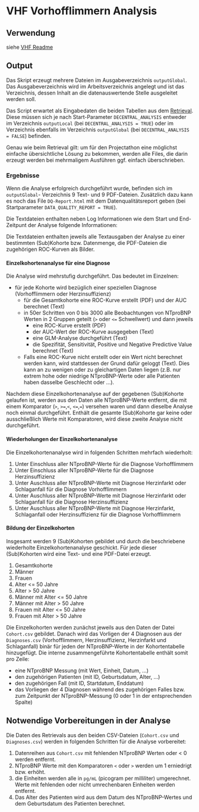 # VHF Vorhofflimmern Analysis

## Verwendung

siehe [VHF Readme](../README.md#Verwendung)

## Output

Das Skript erzeugt mehrere Dateien im Ausgabeverzeichnis `outputGlobal`. Das Ausgabeverzeichnis wird im 
Arbeitsverzeichnis angelegt und ist das Verzeichnis, dessen Inhalt an die datenauswertende Stelle ausgeleitet werden
soll. 

Das Script erwartet als Eingabedaten die beiden Tabellen aus dem [Retrieval](../retrieval/README.md). Diese
müssen sich je nach Start-Parameter `DECENTRAL_ANALYSIS` entweder im Verzeichnis `outputLocal` (bei
`DECENTRAL_ANALYSIS = TRUE`) oder im Verzeichnis ebenfalls im Verzeichnis `outputGlobal` (bei
`DECENTRAL_ANALYSIS = FALSE`) befinden.

Genau wie beim Retrieval gilt: um für den Projectathon eine möglichst einfache übersichtliche
Lösung zu bekommen, werden alle Files, die darin erzeugt werden bei mehrmaligem Ausführen ggf. einfach überschrieben.

### Ergebnisse

Wenn die Analyse erfolgreich durchgeführt wurde, befinden sich im `outputGlobal`- Verzeichnis 9 Text- und 9 PDF-Dateien.
Zusätzlich dazu kann es noch das File `DQ-Report.html` mit dem Datenqualitätsreport geben (bei Startparameter
`DATA_QUALITY_REPORT = TRUE`).

Die Textdateien enthalten neben Log Informationen wie dem Start und End-Zeitpunt der Analyse folgende Informationen:

Die Textdateien enthalten jeweils alle Textausgaben der Analyse zu einer bestimmten (Sub)Kohorte bzw. Datenmenge, die
PDF-Dateien die zugehörigen ROC-Kurven als Bilder.

#### Einzelkohortenanalyse für eine Diagnose
Die Analyse wird mehrstufig durchgeführt. Das bedeutet im Einzelnen:
* für jede Kohorte wird bezüglich einer speziellen Diagnose (Vorhofflimmern oder Herzinsuffizienz)
  * für die Gesamtkohorte eine ROC-Kurve erstellt (PDF) und der AUC berechnet (Text) 
  * in 50er Schritten von 0 bis 3000 alle Beobachtungen von NTproBNP Werten in 2 Gruppen geteilt (`>` oder `<=`
  Schwellwert) und dann jeweils
    * eine ROC-Kurve erstellt (PDF) 
    * der AUC-Wert der ROC-Kurve ausgegeben (Text) 
    * eine GLM-Analyse durchgeführt (Text)
    * die Spezifität, Sensitivität, Positive und Negative Predictive Value berechnet (Text)
  * Falls eine ROC-Kurve nicht erstellt oder ein Wert nicht berechnet werden kann, wird stattdessen der Grund dafür
  geloggt (Text). Dies kann an zu wenigen oder zu gleichartigen Daten liegen (z.B. nur extrem hohe oder niedrige
  NTproBNP-Werte oder alle Patienten haben dasselbe Geschlecht oder ...).

Nachdem diese Einzelkohortenanalyse auf der gegebenen (Sub)Kohorte gelaufen ist, werden aus den Daten alle
NTproBNP-Werte entfernt, die mit einem Komparator (`>`, `>=`,`<`, `<=`,`=`) versehen waren und dann dieselbe Analyse
noch einmal durchgeführt. Enthält die gesamte (Sub)Kohorte gar keine oder ausschließlich Werte mit Komparatoren, wird
diese zweite Analyse nicht durchgeführt.

#### Wiederholungen der Einzelkohortenanalyse
Die Einzelkohortenanalyse wird in folgenden Schritten mehrfach wiederholt:
1. Unter Einschluss aller NTproBNP-Werte für die Diagnose Vorhofflimmern
2. Unter Einschluss aller NTproBNP-Werte für die Diagnose Herzinsuffizienz
3. Unter Auschluss aller NTproBNP-Werte mit Diagnose Herzinfarkt oder Schlaganfall für die Diagnose Vorhofflimmern
4. Unter Auschluss aller NTproBNP-Werte mit Diagnose Herzinfarkt oder Schlaganfall für die Diagnose Herzinsuffizienz
5. Unter Auschluss aller NTproBNP-Werte mit Diagnose Herzinfarkt, Schlaganfall oder Herzinsuffizienz für die Diagnose
   Vorhofflimmern

#### Bildung der Einzelkohorten
Insgesamt werden 9 (Sub)Kohorten gebildet und durch die beschriebene wiederholte Einzelkohortenanalyse geschickt.
Für jede dieser (Sub)Kohorten wird eine Text- und eine PDF-Datei erzeugt.
1. Gesamtkohorte
2. Männer
3. Frauen
4. Alter <= 50 Jahre
5. Alter > 50 Jahre
6. Männer mit Alter <= 50 Jahre
7. Männer mit Alter > 50 Jahre
8. Frauen mit Alter <= 50 Jahre
9. Frauen mit Alter > 50 Jahre

Die Einzelkohorten werden zunächst jeweils aus den Daten der Datei `Cohort.csv` gebildet. Danach wird das Vorligen der
4 Diagnosen aus der `Diagnoses.csv` (Vorhofflimmern, Herzinsuffizienz, Herzinfarkt und Schlaganfall) binär für jeden der
NTproBNP-Werte in der Kohortentabelle hinzugefügt. Die interne zusammengeführte Kohortentabelle enthält somit pro Zeile: 
* eine NTproBNP Messung (mit Wert, Einheit, Datum, ...)
* den zugehörigen Patienten (mit ID, Geburtsdatum, Alter, ...)
* den zugehörigen Fall (mit ID, Startdatum, Enddatum)
* das Vorliegen der 4 Diagnosen während des zugehörigen Falles bzw. zum Zeitpunkt der NTproBNP-Messung (0 oder 1 in der
  entsprechenden Spalte)

## Notwendige Vorbereitungen in der Analyse

Die Daten des Retrievals aus den beiden CSV-Dateien (`Cohort.csv` und `Diagnoses.csv`) werden in folgenden Schritten
für die Analyse vorbereitet:
1. Datenreihen aus `Cohort.csv` mit fehlenden NTproBNP Werten oder < 0 werden entfernt.
2. NTproBNP Werte mit den Komparatoren `<` oder `>` werden um 1 erniedrigt bzw. erhöht.
3. die Einheiten werden alle in `pg/mL` (picogram per milliliter) umgerechnet. Werte mit fehlenden oder nicht
   umrechenbaren Einheiten werden entfernt.
4. Das Alter des Patienten wird aus dem Datum des NTproBNP-Wertes und dem Geburtsdatum des Patienten berechnet.
